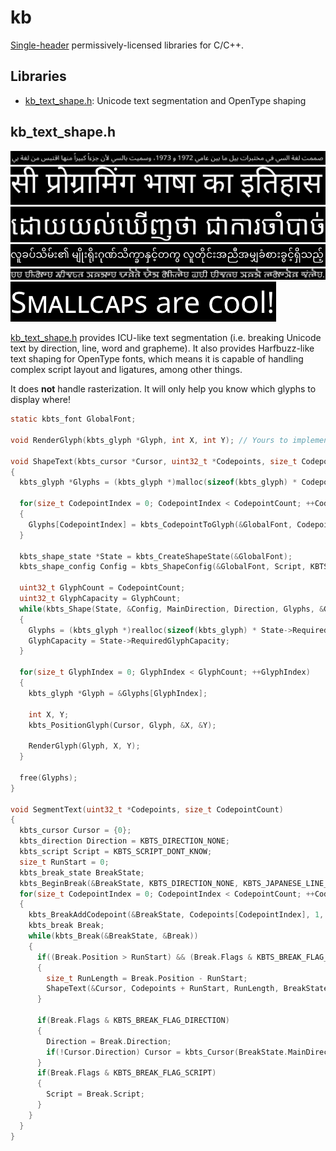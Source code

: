 # kb

[Single-header](https://github.com/nothings/stb/blob/master/docs/stb_howto.txt) permissively-licensed libraries for C/C++.

## Libraries

- [kb\_text\_shape.h](./kb_text_shape.h): Unicode text segmentation and OpenType shaping

## kb_text_shape.h

![Example of Arabic shaping with stb_truetype](./images/arabic.png)
![Example of Hindi shaping with stb_truetype](./images/hindi.png)
![Example of Khmer shaping with stb_truetype](./images/khmer.png)
![Example of Myanmar shaping with stb_truetype](./images/myanmar.png)
![Example of Gunjala Gondi shaping with stb_truetype](./images/gunjala_gondi.png)
![Example of toggling the smallcaps font feature](./images/smallcaps.png)

[kb\_text\_shape.h](./kb_text_shape.h) provides ICU-like text segmentation (i.e. breaking Unicode text by direction, line, word and grapheme). It also provides Harfbuzz-like text shaping for OpenType fonts, which means it is capable of handling complex script layout and ligatures, among other things.

It does **not** handle rasterization. It will only help you know which glyphs to display where!

```c
static kbts_font GlobalFont;

void RenderGlyph(kbts_glyph *Glyph, int X, int Y); // Yours to implement

void ShapeText(kbts_cursor *Cursor, uint32_t *Codepoints, size_t CodepointCount, kbts_direction MainDirection, kbts_direction Direction, kbts_script Script)
{
  kbts_glyph *Glyphs = (kbts_glyph *)malloc(sizeof(kbts_glyph) * CodepointCount);

  for(size_t CodepointIndex = 0; CodepointIndex < CodepointCount; ++CodepointIndex)
  {
    Glyphs[CodepointIndex] = kbts_CodepointToGlyph(&GlobalFont, Codepoints[CodepointIndex]);
  }

  kbts_shape_state *State = kbts_CreateShapeState(&GlobalFont);
  kbts_shape_config Config = kbts_ShapeConfig(&GlobalFont, Script, KBTS_LANGUAGE_DONT_KNOW);

  uint32_t GlyphCount = CodepointCount;
  uint32_t GlyphCapacity = GlyphCount;
  while(kbts_Shape(State, &Config, MainDirection, Direction, Glyphs, &GlyphCount, GlyphCapacity))
  {
    Glyphs = (kbts_glyph *)realloc(sizeof(kbts_glyph) * State->RequiredGlyphCapacity);
    GlyphCapacity = State->RequiredGlyphCapacity;
  }

  for(size_t GlyphIndex = 0; GlyphIndex < GlyphCount; ++GlyphIndex)
  {
    kbts_glyph *Glyph = &Glyphs[GlyphIndex];

    int X, Y;
    kbts_PositionGlyph(Cursor, Glyph, &X, &Y);

    RenderGlyph(Glyph, X, Y);
  }

  free(Glyphs);
}

void SegmentText(uint32_t *Codepoints, size_t CodepointCount)
{
  kbts_cursor Cursor = {0};
  kbts_direction Direction = KBTS_DIRECTION_NONE;
  kbts_script Script = KBTS_SCRIPT_DONT_KNOW;
  size_t RunStart = 0;
  kbts_break_state BreakState;
  kbts_BeginBreak(&BreakState, KBTS_DIRECTION_NONE, KBTS_JAPANESE_LINE_BREAK_STYLE_NORMAL);
  for(size_t CodepointIndex = 0; CodepointIndex < CodepointCount; ++CodepointIndex)
  {
    kbts_BreakAddCodepoint(&BreakState, Codepoints[CodepointIndex], 1, (CodepointIndex + 1) == CodepointCount);
    kbts_break Break;
    while(kbts_Break(&BreakState, &Break))
    {
      if((Break.Position > RunStart) && (Break.Flags & KBTS_BREAK_FLAG_DIRECTION | KBTS_BREAK_FLAG_SCRIPT | KBTS_BREAK_FLAG_LINE_HARD))
      {
        size_t RunLength = Break.Position - RunStart;
        ShapeText(&Cursor, Codepoints + RunStart, RunLength, BreakState.MainDirection, Direction, Script);
      }

      if(Break.Flags & KBTS_BREAK_FLAG_DIRECTION)
      {
        Direction = Break.Direction;
        if(!Cursor.Direction) Cursor = kbts_Cursor(BreakState.MainDirection);
      }
      if(Break.Flags & KBTS_BREAK_FLAG_SCRIPT)
      {
        Script = Break.Script;
      }
    }
  }
}
```

